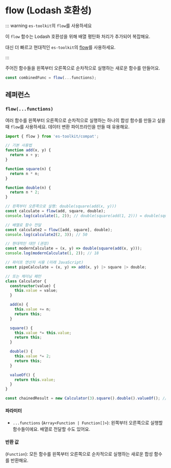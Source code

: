 # flow (Lodash 호환성)

::: warning `es-toolkit`의 `flow`를 사용하세요

이 `flow` 함수는 Lodash 호환성을 위해 배열 평탄화 처리가 추가되어 복잡해요.

대신 더 빠르고 현대적인 `es-toolkit`의 [flow](../../function/flow.md)를 사용하세요.

:::

주어진 함수들을 왼쪽부터 오른쪽으로 순차적으로 실행하는 새로운 함수를 만들어요.

```typescript
const combinedFunc = flow(...functions);
```

## 레퍼런스

### `flow(...functions)`

여러 함수를 왼쪽부터 오른쪽으로 순차적으로 실행하는 하나의 합성 함수를 만들고 싶을 때 `flow`를 사용하세요. 데이터 변환 파이프라인을 만들 때 유용해요.

```typescript
import { flow } from 'es-toolkit/compat';

// 기본 사용법
function add(x, y) {
  return x + y;
}

function square(n) {
  return n * n;
}

function double(n) {
  return n * 2;
}

// 왼쪽부터 오른쪽으로 실행: double(square(add(x, y)))
const calculate = flow(add, square, double);
console.log(calculate(1, 2)); // double(square(add(1, 2))) = double(square(3)) = double(9) = 18

// 배열로 함수 전달
const calculate2 = flow([add, square], double);
console.log(calculate2(2, 3)); // 50

// 현대적인 대안 (권장)
const modernCalculate = (x, y) => double(square(add(x, y)));
console.log(modernCalculate(1, 2)); // 18

// 파이프 연산자 사용 (미래 JavaScript)
const pipeCalculate = (x, y) => add(x, y) |> square |> double;

// 또는 체이닝 패턴
class Calculator {
  constructor(value) {
    this.value = value;
  }

  add(n) {
    this.value += n;
    return this;
  }

  square() {
    this.value *= this.value;
    return this;
  }

  double() {
    this.value *= 2;
    return this;
  }

  valueOf() {
    return this.value;
  }
}

const chainedResult = new Calculator(3).square().double().valueOf(); // 18
```

#### 파라미터

- `...functions` (`Array<Function | Function[]>`): 왼쪽부터 오른쪽으로 실행할 함수들이에요. 배열로 전달할 수도 있어요.

#### 반환 값

(`Function`): 모든 함수를 왼쪽부터 오른쪽으로 순차적으로 실행하는 새로운 합성 함수를 반환해요.

